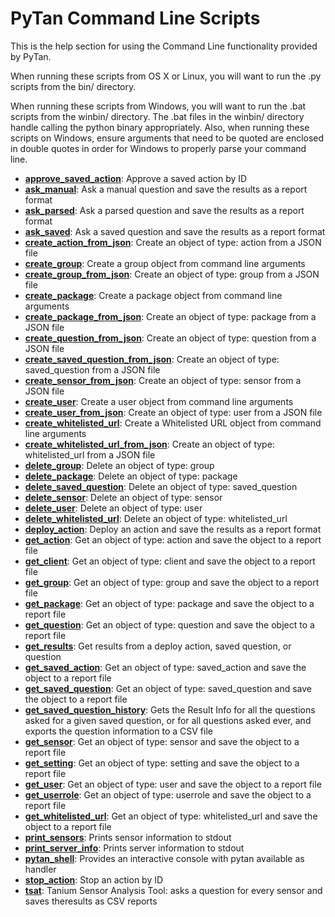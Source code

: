 PyTan Command Line Scripts
==========================

This is the help section for using the Command Line functionality provided by PyTan.

When running these scripts from OS X or Linux, you will want to run the .py scripts from the bin/ directory.

When running these scripts from Windows, you will want to run the .bat scripts from the winbin/ directory. The .bat files in the winbin/ directory handle calling the python binary appropriately. Also, when running these scripts on Windows, ensure arguments that need to be quoted are enclosed in double quotes in order for Windows to properly parse your command line.

  * **[approve_saved_action](approve_saved_action.html)**: Approve a saved action by ID
  * **[ask_manual](ask_manual.html)**: Ask a manual question and save the results as a report format
  * **[ask_parsed](ask_parsed.html)**: Ask a parsed question and save the results as a report format
  * **[ask_saved](ask_saved.html)**: Ask a saved question and save the results as a report format
  * **[create_action_from_json](create_action_from_json.html)**: Create an object of type: action from a JSON file
  * **[create_group](create_group.html)**: Create a group object from command line arguments
  * **[create_group_from_json](create_group_from_json.html)**: Create an object of type: group from a JSON file
  * **[create_package](create_package.html)**: Create a package object from command line arguments
  * **[create_package_from_json](create_package_from_json.html)**: Create an object of type: package from a JSON file
  * **[create_question_from_json](create_question_from_json.html)**: Create an object of type: question from a JSON file
  * **[create_saved_question_from_json](create_saved_question_from_json.html)**: Create an object of type: saved_question from a JSON file
  * **[create_sensor_from_json](create_sensor_from_json.html)**: Create an object of type: sensor from a JSON file
  * **[create_user](create_user.html)**: Create a user object from command line arguments
  * **[create_user_from_json](create_user_from_json.html)**: Create an object of type: user from a JSON file
  * **[create_whitelisted_url](create_whitelisted_url.html)**: Create a Whitelisted URL object from command line arguments
  * **[create_whitelisted_url_from_json](create_whitelisted_url_from_json.html)**: Create an object of type: whitelisted_url from a JSON file
  * **[delete_group](delete_group.html)**: Delete an object of type: group
  * **[delete_package](delete_package.html)**: Delete an object of type: package
  * **[delete_saved_question](delete_saved_question.html)**: Delete an object of type: saved_question
  * **[delete_sensor](delete_sensor.html)**: Delete an object of type: sensor
  * **[delete_user](delete_user.html)**: Delete an object of type: user
  * **[delete_whitelisted_url](delete_whitelisted_url.html)**: Delete an object of type: whitelisted_url
  * **[deploy_action](deploy_action.html)**: Deploy an action and save the results as a report format
  * **[get_action](get_action.html)**: Get an object of type: action and save the object to a report file
  * **[get_client](get_client.html)**: Get an object of type: client and save the object to a report file
  * **[get_group](get_group.html)**: Get an object of type: group and save the object to a report file
  * **[get_package](get_package.html)**: Get an object of type: package and save the object to a report file
  * **[get_question](get_question.html)**: Get an object of type: question and save the object to a report file
  * **[get_results](get_results.html)**: Get results from a deploy action, saved question, or question
  * **[get_saved_action](get_saved_action.html)**: Get an object of type: saved_action and save the object to a report file
  * **[get_saved_question](get_saved_question.html)**: Get an object of type: saved_question and save the object to a report file
  * **[get_saved_question_history](get_saved_question_history.html)**: Gets the Result Info for all the questions asked for a given saved question, or for all questions asked ever, and exports the question information to a CSV file
  * **[get_sensor](get_sensor.html)**: Get an object of type: sensor and save the object to a report file
  * **[get_setting](get_setting.html)**: Get an object of type: setting and save the object to a report file
  * **[get_user](get_user.html)**: Get an object of type: user and save the object to a report file
  * **[get_userrole](get_userrole.html)**: Get an object of type: userrole and save the object to a report file
  * **[get_whitelisted_url](get_whitelisted_url.html)**: Get an object of type: whitelisted_url and save the object to a report file
  * **[print_sensors](print_sensors.html)**: Prints sensor information to stdout
  * **[print_server_info](print_server_info.html)**: Prints server information to stdout
  * **[pytan_shell](pytan_shell.html)**: Provides an interactive console with pytan available as handler
  * **[stop_action](stop_action.html)**: Stop an action by ID
  * **[tsat](tsat.html)**: Tanium Sensor Analysis Tool: asks a question for every sensor and saves theresults as CSV reports
